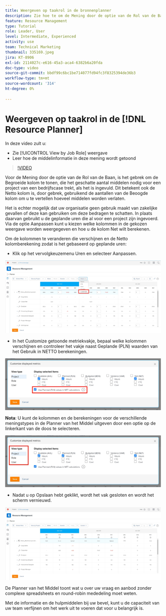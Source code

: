 ```yaml
---
title: Weergeven op taakrol in de bronnenplanner
description: Zie hoe te om de Mening door de optie van de Rol van de Baan te gebruiken en hoe de middelinformatie in deze mening wordt getoond.
feature: Resource Management
type: Tutorial
role: Leader, User
level: Intermediate, Experienced
activity: use
team: Technical Marketing
thumbnail: 335169.jpeg
jira: KT-8906
exl-id: 2114027c-e616-45a3-aca4-6382b6a20fda
doc-type: video
source-git-commit: bbdf99c6bc1be714077fd94fc3f8325394de36b3
workflow-type: tm+mt
source-wordcount: '314'
ht-degree: 0%

---
```


# Weergeven op taakrol in de [!DNL Resource Planner]

In deze video zult u:

* Zie [!UICONTROL View by Job Role] weergave
* Leer hoe de middelinformatie in deze mening wordt getoond


>[!VIDEO](https://video.tv.adobe.com/v/335169/?quality=12&learn=on&enablevpops=1)

Voor de Mening door de optie van de Rol van de Baan, is het gebrek om de Begroeide kolom te tonen, die het geschatte aantal middelen nodig voor een project van een bedrijfscase trekt, als het is ingevuld. Dit betekent ook de Netto kolom is, door gebrek, gebruikend de aantallen van de Beoogde kolom om u te vertellen hoeveel middelen worden verlaten.

Het is echter mogelijk dat uw organisatie geen gebruik maakt van zakelijke gevallen of deze kan gebruiken om deze bedragen te schatten. In plaats daarvan gebruikt u de geplande uren die al voor een project zijn ingevoerd. Via de optie Aanpassen kunt u kiezen welke kolommen in de gekozen weergave worden weergegeven en hoe u de kolom Net wilt berekenen.

Om de kolommen te veranderen die verschijnen en de Netto kolomberekening zodat is het gebaseerd op geplande uren:

* Klik op het vervolgkeuzemenu Uren en selecteer Aanpassen.

![ pas optie in dropdown menu aan ](assets/NetHours01.png)

* In het Customize getoonde metriekvakje, bepaal welke kolommen verschijnen en controleer het vakje naast Geplande (PLN) waarden van het Gebruik in NETTO berekeningen.

![ Gebruik geplande waarden in NETTO berekeningsoptie ](assets/NetHours02.png)

**Nota**: U kunt de kolommen en de berekeningen voor de verschillende meningstypes in de Planner van het Middel uitgeven door een optie op de linkerkant van de doos te selecteren.

![ het typeopties van de Mening ](assets/NetHours03.jpg)

* Nadat u op Opslaan hebt geklikt, wordt het vak gesloten en wordt het scherm vernieuwd.

![ hulpmiddel van de de planner van het Middel ](assets/NetHours04.jpg)

De Planner van het Middel toont wat u over uw vraag en aanbod zonder complexe spreadsheets en round-robin mededeling moet weten.

Met de informatie en de hulpmiddelen bij uw bevel, kunt u de capaciteit van uw team verfijnen om het werk uit te voeren dat voor u belangrijk is.
